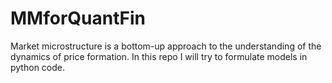 # MMforQuantFin
Market microstructure is a bottom-up approach to the understanding of the dynamics of price formation. In this repo I will try to formulate models in python code.
